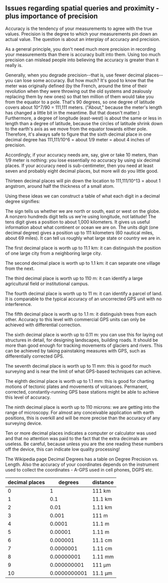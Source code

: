 ## Issues regarding spatial queries and proximity - plus importance of precision

Accuracy is the tendency of your measurements to agree with the true values. Precision is the degree to which your measurements pin down an actual value. The question is about an interplay of accuracy and precision.

As a general principle, you don't need much more precision in recording your measurements than there is accuracy built into them. Using too much precision can mislead people into believing the accuracy is greater than it really is.

Generally, when you degrade precision--that is, use fewer decimal places--you can lose some accuracy. But how much? It's good to know that the meter was originally defined (by the French, around the time of their revolution when they were throwing out the old systems and zealously replacing them by new ones) so that ten million of them would take you from the equator to a pole. That's 90 degrees, so one degree of latitude covers about 10^7/90 = 111,111 meters. ("About," because the meter's length has changed a little bit in the meantime. But that doesn't matter.) Furthermore, a degree of longitude (east-west) is about the same or less in length than a degree of latitude, because the circles of latitude shrink down to the earth's axis as we move from the equator towards either pole. Therefore, it's always safe to figure that the sixth decimal place in one decimal degree has 111,111/10^6 = about 1/9 meter = about 4 inches of precision.

Accordingly, if your accuracy needs are, say, give or take 10 meters, than 1/9 meter is nothing: you lose essentially no accuracy by using six decimal places. If your accuracy need is sub-centimeter, then you need at least seven and probably eight decimal places, but more will do you little good.

Thirteen decimal places will pin down the location to 111,111/10^13 = about 1 angstrom, around half the thickness of a small atom.

Using these ideas we can construct a table of what each digit in a decimal degree signifies:

The sign tells us whether we are north or south, east or west on the globe.
A nonzero hundreds digit tells us we're using longitude, not latitude!
The tens digit gives a position to about 1,000 kilometers. It gives us useful information about what continent or ocean we are on.
The units digit (one decimal degree) gives a position up to 111 kilometers (60 nautical miles, about 69 miles). It can tell us roughly what large state or country we are in.

The first decimal place is worth up to 11.1 km: it can distinguish the position of one large city from a neighboring large city.

The second decimal place is worth up to 1.1 km: it can separate one village from the next.

The third decimal place is worth up to 110 m: it can identify a large agricultural field or institutional campus.

The fourth decimal place is worth up to 11 m: it can identify a parcel of land. It is comparable to the typical accuracy of an uncorrected GPS unit with no interference.

The fifth decimal place is worth up to 1.1 m: it distinguish trees from each other. Accuracy to this level with commercial GPS units can only be achieved with differential correction.

The sixth decimal place is worth up to 0.11 m: you can use this for laying out structures in detail, for designing landscapes, building roads. It should be more than good enough for tracking movements of glaciers and rivers. This can be achieved by taking painstaking measures with GPS, such as differentially corrected GPS.

The seventh decimal place is worth up to 11 mm: this is good for much surveying and is near the limit of what GPS-based techniques can achieve.

The eighth decimal place is worth up to 1.1 mm: this is good for charting motions of tectonic plates and movements of volcanoes. Permanent, corrected, constantly-running GPS base stations might be able to achieve this level of accuracy.

The ninth decimal place is worth up to 110 microns: we are getting into the range of microscopy. For almost any conceivable application with earth positions, this is overkill and will be more precise than the accuracy of any surveying device.

Ten or more decimal places indicates a computer or calculator was used and that no attention was paid to the fact that the extra decimals are useless. Be careful, because unless you are the one reading these numbers off the device, this can indicate low quality processing!
	
The Wikipedia page Decimal Degrees has a table on Degree Precision vs. Length. Also the accuracy of your coordinates depends on the instrument used to collect the coordinates - A-GPS used in cell phones, DGPS etc.


|decimal places| degrees     | distance |
|--------------|-------------|----------|
|0             |1            |111  km   |
|1             |0.1          |11.1 km   |
|2             |0.01         |1.11 km   |
|3             |0.001        |111  m    |
|4             |0.0001       |11.1 m    |
|5             |0.00001      |1.11 m    |
|6             |0.000001     |11.1 cm   |
|7             |0.0000001    |1.11 cm   |
|8             |0.00000001   |1.11 mm   |
|9             |0.000000001  |111  μm   |
|10            |0.0000000001 |11.1 μm   |
